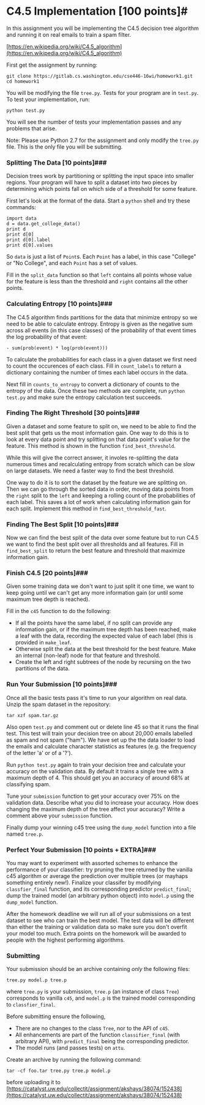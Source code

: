 # C4.5 Implementation [100 points]#

In this assignment you will be implementing the C4.5 decision tree algorithm and running it on real emails to train a spam filter.

[https://en.wikipedia.org/wiki/C4.5_algorithm](https://en.wikipedia.org/wiki/C4.5_algorithm)

First get the assignment by running:

    git clone https://gitlab.cs.washington.edu/cse446-16wi/homework1.git
    cd homework1

You will be modifying the file `tree.py`. Tests for your program are in `test.py`. To test your implementation, run:

    python test.py

You will see the number of tests your implementation passes and any problems that arise.

Note: Please use Python 2.7 for the assignment and only modify the `tree.py` file. This is the only file you will be submitting.

### Splitting The Data [10 points]###

Decision trees work by partitioning or splitting the input space into smaller regions. Your program will have to split a dataset into two pieces by determining which points fall on which side of a threshold for some feature.

First let's look at the format of the data. Start a `python` shell and try these commands:

    import data
    d = data.get_college_data()
    print d
    print d[0]
    print d[0].label
    print d[0].values

So `data` is just a list of `Point`s. Each `Point` has a label, in this case "College" or "No College", and each `Point` has a set of values.

Fill in the `split_data` function so that `left` contains all points whose value for the feature is less than the threshold and `right` contains all the other points.

### Calculating Entropy [10 points]###

The C4.5 algorithm finds partitions for the data that minimize entropy so we need to be able to calculate entropy. Entropy is given as the negative sum across all events (in this case classes) of the probability of that event times the log probability of that event:

    - sum(prob(event) * log(prob(event)))

To calculate the probabilities for each class in a given dataset we first need to count the occurences of each class. Fill in `count_labels` to return a dictionary containing the number of times each label occurs in the data.

Next fill in `counts_to_entropy` to convert a dictionary of counts to the entropy of the data. Once these two methods are complete, run `python test.py` and make sure the entropy calculation test succeeds.

### Finding The Right Threshold [30 points]###

Given a dataset and some feature to split on, we need to be able to find the best split that gets us the most information gain. One way to do this is to look at every data point and try splitting on that data point's value for the feature. This method is shown in the function `find_best_threshold`.

While this will give the correct answer, it involes re-splitting the data numerous times and recalculating entropy from scratch which can be slow on large datasets. We need a faster way to find the best threshold.

One way to do it is to sort the dataset by the feature we are splitting on. Then we can go through the sorted data in order, moving data points from the `right` split to the `left` and keeping a rolling count of the probabilities of each label. This saves a lot of work when calculating information gain for each split. Implement this method in `find_best_threshold_fast`.

### Finding The Best Split [10 points]###

Now we can find the best split of the data over some feature but to run C4.5 we want to find the best split over all thresholds and all features. Fill in `find_best_split` to return the best feature and threshold that maximize information gain.

### Finish C4.5 [20 points]###

Given some training data we don't want to just split it one time, we want to keep going until we can't get any more information gain (or until some maximum tree depth is reached).

Fill in the `c45` function to do the following:

- If all the points have the same label, if no split can provide any information gain, or if the maximum tree depth has been reached, make a leaf with the data, recording the expected value of each label (this is provided in `make_leaf`.
- Otherwise split the data at the best threshold for the best feature. Make an internal (non-leaf) node for that feature and threshold.
- Create the left and right subtrees of the node by recursing on the two partitions of the data.

### Run Your Submission [10 points]###

Once all the basic tests pass it's time to run your algorithm on real data. Unzip the spam dataset in the repository:

    tar xzf spam.tar.gz

Also open `test.py` and comment out or delete line 45 so that it runs the final test. This test will train your decision tree on about 20,000 emails labelled as spam and not spam ("ham"). We have set up the the data loader to load the emails and calculate character statistics as features (e.g. the frequency of the letter 'a' or of a '?').

Run `python test.py` again to train your decision tree and calculate your accuracy on the validation data. By default it trains a single tree with a maximum depth of 4. This should get you an accuracy of around 68% at classifying spam.

Tune your `submission` function to get your accuracy over 75% on the validation data. Describe what you did to increase your accuracy. How does changing the maximum depth of the tree affect your accuracy? Write a comment above your `submission` function.

Finally dump your winning c45 tree using the `dump_model` function into a file named `tree.p`.

### Perfect Your Submission [10 points + EXTRA]###

You may want to experiment with assorted schemes to enhance the performance of your classifier: try pruning the tree returned by the vanilla c45 algorithm or average the prediction over multiple trees (or mayhaps something entirely new!).
Finalize your classifer by modifying `classfier_final` function, and its corresponding predictor `predict_final`; dump the trained model (an arbitrary python object) into `model.p` using the `dump_model` function.

After the homework deadline we will run all of your submissions on a test dataset to see who can train the best model. The test data will be different than either the training or validation data so make sure you don't overfit your model too much. Extra points on the homework will be awarded to people with the highest performing algorithms.

### Submitting ###

Your submission should be an archive containing *only* the following files:

    tree.py model.p tree.p

where `tree.py` is your submission, `tree.p` (an instance of class `Tree`) corresponds to vanilla `c45`, and `model.p` is the trained model
corresponding to `classfier_final`.

Before submitting ensure the following,
- There are no changes to the class `Tree`, nor to the API of `c45`.
- All enhancements are part of the function `classifier_final` (with arbitrary API), with `predict_final` being the corresponding predictor.
- The model runs (and passes tests) on `attu`.

Create an archive by running the following command:

    tar -cf foo.tar tree.py tree.p model.p

before uploading it to [https://catalyst.uw.edu/collectit/assignment/akshays/38074/152438](https://catalyst.uw.edu/collectit/assignment/akshays/38074/152438)
